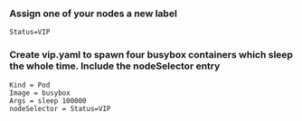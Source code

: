 ### Assign one of your nodes a new label

    Status=VIP

### Create vip.yaml to spawn four busybox containers which sleep the whole time. Include the nodeSelector entry 
    
    Kind = Pod
    Image = busybox
    Args = sleep 100000
    nodeSelector = Status=VIP

